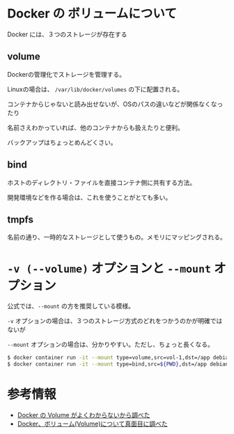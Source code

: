 # Docker の ボリュームについて

Docker には、３つのストレージが存在する

## volume

Dockerの管理化でストレージを管理する。

Linuxの場合は、 ```/var/lib/docker/volumes``` の下に配置される。

コンテナからじゃないと読み出せないが、OSのパスの違いなどが関係なくなったり

名前さえわかっていれば、他のコンテナからも扱えたりと便利。

バックアップはちょっとめんどくさい。

## bind

ホストのディレクトリ・ファイルを直接コンテナ側に共有する方法。

開発環境などを作る場合は、これを使うことがとても多い。

## tmpfs

名前の通り、一時的なストレージとして使うもの。メモリにマッピングされる。

# ```-v (--volume)``` オプションと ```--mount``` オプション

公式では、```--mount``` の方を推奨している模様。

```-v``` オプションの場合は、３つのストレージ方式のどれをつかうのかが明確ではないが

```--mount``` オプションの場合は、分かりやすい。ただし、ちょっと長くなる。

```sh
$ docker container run -it --mount type=volume,src=vol-1,dst=/app debian:bullseye bash
$ docker container run -it --mount type=bind,src=${PWD},dst=/app debian:bullseye bash
```

# 参考情報

- [Docker の Volume がよくわからないから調べた](https://qiita.com/aki_55p/items/63c47214cab7bcb027e0)
- [Docker、ボリューム(Volume)について真面目に調べた](https://qiita.com/gounx2/items/23b0dc8b8b95cc629f32)
